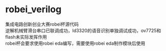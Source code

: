 # robei_verilog
集成电路创新创业大赛robei杯源代码  
逆解机械臂滑台串口已联调成功，ld3320的语音识别单独调试成功，ov7725和flash未实际发挥作用  
robei杯会要求使用robei eda编写，需要使用robei eda制作模块后使用
